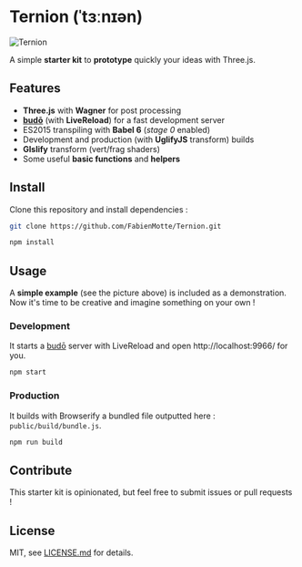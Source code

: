 # Ternion (ˈtɜːnɪən)

![Ternion](http://i.imgur.com/vhIj9en.png)

A simple **starter kit** to **prototype** quickly your ideas with Three.js.

## Features

- **Three.js** with **Wagner** for post processing
- [**budō**](https://github.com/mattdesl/budo) (with **LiveReload**) for a fast development server
- ES2015 transpiling with **Babel 6** (*stage 0* enabled)
- Development and production (with **UglifyJS** transform) builds
- **Glslify** transform (vert/frag shaders)
- Some useful **basic functions** and **helpers**

## Install

Clone this repository and install dependencies :

```sh
git clone https://github.com/FabienMotte/Ternion.git
```

```sh
npm install
```

## Usage

A **simple example** (see the picture above) is included as a demonstration.<br />
Now it's time to be creative and imagine something on your own !

### Development

It starts a [budō](https://github.com/mattdesl/budo) server with LiveReload and open http://localhost:9966/ for you.

```sh
npm start
```

### Production

It builds with Browserify a bundled file outputted here : `public/build/bundle.js`.

```sh
npm run build
```

## Contribute

This starter kit is opinionated, but feel free to submit issues or pull requests !

## License

MIT, see [LICENSE.md](LICENSE.md) for details.
